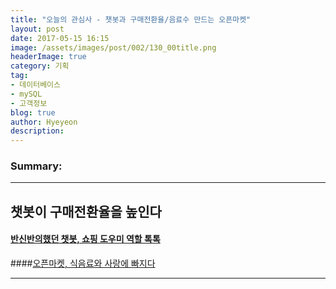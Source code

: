 ```yaml
---
title: "오늘의 관심사 - 챗봇과 구매전환율/음료수 만드는 오픈마켓"
layout: post
date: 2017-05-15 16:15
image: /assets/images/post/002/130_00title.png
headerImage: true
category: 기획
tag:
- 데이터베이스
- mySQL
- 고객정보
blog: true
author: Hyeyeon
description:
---
```


### Summary:



---


## 챗봇이 구매전환율을 높인다

#### [반신반의했던 챗봇, 쇼핑 도우미 역할 톡톡](http://www.zdnet.co.kr/news/news_view.asp?artice_id=20170512152208)


####[오픈마켓, 식음료와 사랑에 빠지다](http://www.ebn.co.kr/news/view/891335)


---

